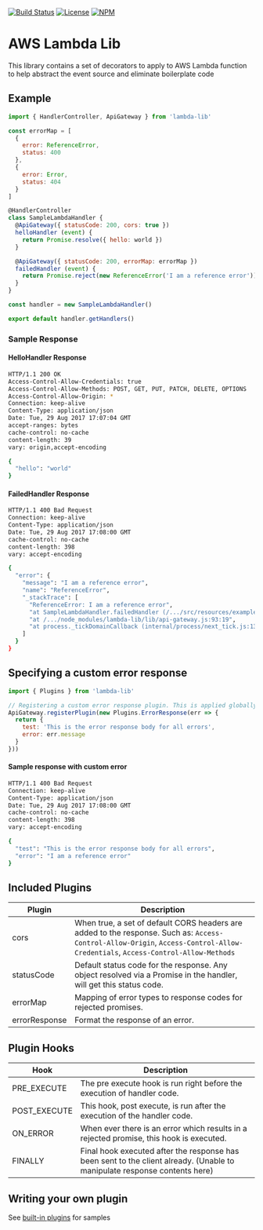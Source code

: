 [![Build Status](https://travis-ci.org/SkippyZA/lambda-lib.svg?branch=master)](https://travis-ci.org/SkippyZA/lambda-lib)
[![License](https://img.shields.io/github/license/SkippyZA/lambda-lib.svg)](./LICENSE)
[![NPM](https://img.shields.io/npm/v/lambda-lib.svg)](http://npmjs.com/package/lambda-lib)

# AWS Lambda Lib

This library contains a set of decorators to apply to AWS Lambda function to help abstract the event source
and eliminate boilerplate code

## Example

```javascript
import { HandlerController, ApiGateway } from 'lambda-lib'

const errorMap = [
  {
    error: ReferenceError,
    status: 400
  },
  {
    error: Error,
    status: 404
  }
]

@HandlerController
class SampleLambdaHandler {
  @ApiGateway({ statusCode: 200, cors: true })
  helloHandler (event) {
    return Promise.resolve({ hello: world })
  }

  @ApiGateway({ statusCode: 200, errorMap: errorMap })
  failedHandler (event) {
    return Promise.reject(new ReferenceError('I am a reference error'))
  }
}

const handler = new SampleLambdaHandler()

export default handler.getHandlers()
```

### Sample Response

#### HelloHandler Response

```bash
HTTP/1.1 200 OK
Access-Control-Allow-Credentials: true
Access-Control-Allow-Methods: POST, GET, PUT, PATCH, DELETE, OPTIONS
Access-Control-Allow-Origin: *
Connection: keep-alive
Content-Type: application/json
Date: Tue, 29 Aug 2017 17:07:04 GMT
accept-ranges: bytes
cache-control: no-cache
content-length: 39
vary: origin,accept-encoding

{
  "hello": "world"
}
```


#### FailedHandler Response

```bash
HTTP/1.1 400 Bad Request
Connection: keep-alive
Content-Type: application/json
Date: Tue, 29 Aug 2017 17:08:00 GMT
cache-control: no-cache
content-length: 398
vary: accept-encoding

{
  "error": {
    "message": "I am a reference error",
    "name": "ReferenceError",
    "_stackTrace": [
      "ReferenceError: I am a reference error",
      "at SampleLambdaHandler.failedHandler (/.../src/resources/example/index.js:223:15)",
      "at /.../node_modules/lambda-lib/lib/api-gateway.js:93:19",
      "at process._tickDomainCallback (internal/process/next_tick.js:135:7)"
    ]
  }
}
```

## Specifying a custom error response

```javascript
import { Plugins } from 'lambda-lib'

// Registering a custom error response plugin. This is applied globally.
ApiGateway.registerPlugin(new Plugins.ErrorResponse(err => {
  return {
    test: 'This is the error response body for all errors',
    error: err.message
  }
}))
```

#### Sample response with custom error

```bash
HTTP/1.1 400 Bad Request
Connection: keep-alive
Content-Type: application/json
Date: Tue, 29 Aug 2017 17:08:00 GMT
cache-control: no-cache
content-length: 398
vary: accept-encoding

{
  "test": "This is the error response body for all errors",
  "error": "I am a reference error"
}
```

## Included Plugins

| Plugin           | Description                                                    |
| ---------------- | -------------------------------------------------------------- |
| cors             | When true, a set of default CORS headers are added to the response. Such as: `Access-Control-Allow-Origin`, `Access-Control-Allow-Credentials`, `Access-Control-Allow-Methods` |
| statusCode       | Default status code for the response. Any object resolved via a Promise in the handler, will get this status code. |
| errorMap         | Mapping of error types to response codes for rejected promises. |
| errorResponse    | Format the response of an error. |

## Plugin Hooks

| Hook             | Description                                                    |
| ---------------- | -------------------------------------------------------------- |
| PRE_EXECUTE      | The pre execute hook is run right before the execution of handler code. |
| POST_EXECUTE     | This hook, post execute, is run after the execution of the handler code. |
| ON_ERROR         | When ever there is an error which results in a rejected promise, this hook is executed. |
| FINALLY          | Final hook executed after the response has been sent to the client already. (Unable to manipulate response contents here) |

## Writing your own plugin

See [built-in plugins](./src/plugins) for samples
